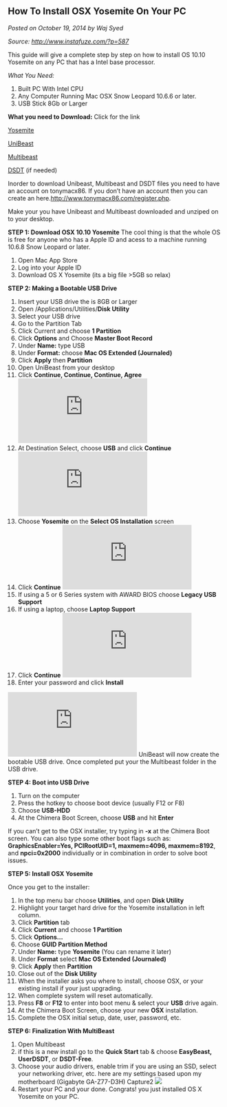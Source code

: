 ## How To Install OSX Yosemite On Your PC
_Posted on October 19, 2014 by Waj Syed_

_Source: http://www.instafuze.com/?p=587_

This guide will give a complete step by step on how to install OS 10.10 Yosemite on any PC that has a Intel base processor.

_What You Need:_
1. Built PC With Intel CPU
2. Any Computer Running Mac OSX Snow Leopard 10.6.6 or later.
3. USB Stick 8Gb or Larger


__What you need to Download:__ Click for the link

[Yosemite](https://itunes.apple.com/WebObjects/MZStore.woa/wa/viewSoftware?id=915041082&mt=12)

[UniBeast](http://www.tonymacx86.com/downloads.php?do=file&id=244)

[Multibeast](http://www.tonymacx86.com/downloads.php?do=file&id=242)

[DSDT](http://www.tonymacx86.com/11-dsdt-database.html) (if needed)

Inorder to download Unibeast, Multibeast  and DSDT files you need to have an account on tonymacx86.  If you don’t have an account then you can create an here.http://www.tonymacx86.com/register.php.

Make your you have Unibeast and Multibeast downloaded and unziped on to your desktop.

__STEP 1: Download OSX 10.10 Yosemite__
The cool thing is that the whole OS is free for anyone who has a Apple ID and acess to a machine running 10.6.8 Snow Leopard or later.

1. Open Mac App Store
2. Log into your Apple ID
3. Download OS X Yosemite (its a big file >5GB so relax)

__STEP 2: Making a Bootable USB Drive__

1. Insert your USB drive the is 8GB or Larger
2. Open /Applications/Utilities/__Disk Utility__
3. Select your USB drive
4. Go to the Partition Tab
5. Click Current and choose __1 Partition__
6. Click __Options__ and Choose __Master Boot Record__
7. Under __Name:__ type USB
8. Under __Format:__ choose __Mac OS Extended (Journaled)__
9. Click __Apply__ then __Partition__
10. Open UniBeast from your desktop
11. Click __Continue, Continue, Continue, Agree__
![](http://www.tonymacx86.com/attachments/106475d1412962728-ub-1.png.html)
12. At Destination Select, choose __USB__ and click __Continue__
![](http://www.tonymacx86.com/attachments/106472d1412962641-ub-2.png.html)
13. Choose __Yosemite__ on the __Select OS Installation__ screen
14. Click __Continue__
![](http://www.tonymacx86.com/attachments/106478d1412962972-ub-3.png.html)
15. If using a 5 or 6 Series system with AWARD BIOS choose __Legacy USB Support__
16. If using a laptop, choose __Laptop Support__
17. Click __Continue__
![](http://www.tonymacx86.com/attachments/106476d1412962807-ub-4.png.html)
18. Enter your password and click __Install__

![](http://www.tonymacx86.com/attachments/106477d1412962924-ub-6.png.html)
UniBeast will now create the bootable USB drive. Once completed put your the Multibeast folder in the USB drive.


__STEP 4: Boot into USB Drive__

1. Turn on the computer
2. Press the hotkey to choose boot device (usually F12 or F8)
3. Choose __USB-HDD__
4. At the Chimera Boot Screen, choose __USB__ and hit __Enter__

If you can’t get to the OSX installer, try typing in __-x__ at the Chimera Boot  screen. You can also type some other boot flags such as: __GraphicsEnabler=Yes, PCIRootUID=1, maxmem=4096, maxmem=8192__, and __npci=0x2000__ individually or in combination in order to solve boot issues.

__STEP 5: Install OSX Yosemite__

Once you get to the installer:

1. In the top menu bar choose __Utilities__, and open __Disk Utility__
2. Highlight your target hard drive for the Yosemite installation in left column.
3. Click __Partition__ tab
4. Click __Current__ and choose __1 Partition__
5. Click __Options…__
6. Choose __GUID Partition Method__
7. Under __Name:__ type __Yosemite__ (You can rename it later)
8. Under __Format__ select __Mac OS Extended (Journaled)__
9. Click __Apply__ then __Partition__
10. Close out of the __Disk Utility__
11. When the installer asks you where to install, choose OSX, or your existing install if your just upgrading.
12. When complete system will reset automatically.
13. Press __F8__ or __F12__ to enter into boot menu & select your __USB__ drive again.
14. At the Chimera Boot Screen, choose your new __OSX__ installation.
15. Complete the OSX initial setup, date, user, password, etc.

__STEP 6: Finalization With MultiBeast__

1. Open Multibeast
2. if this is a new install go to the __Quick Start__ tab & choose __EasyBeast, UserDSDT__, or __DSDT-Free__.
3. Choose your audio drivers, enable trim if you are using an SSD, select your networking driver, etc. here are my settings based upon my motherboard (Gigabyte GA-Z77-D3H) Capture2
![](http://www.instafuze.com/wp-content/uploads/2014/10/Capture2.png)
4. Restart your PC and your done.
Congrats! you just installed  OS X Yosemite on your PC.
